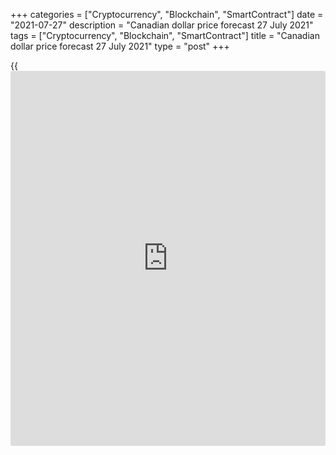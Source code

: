 +++
categories = ["Cryptocurrency", "Blockchain", "SmartContract"]
date = "2021-07-27"
description = "Canadian dollar price forecast 27 July 2021"
tags = ["Cryptocurrency", "Blockchain", "SmartContract"]
title = "Canadian dollar price forecast 27 July 2021"
type = "post"
+++

{{<iframe id="large-banner" src="https://www.bounty.group/#slide=9.0" width="100%" height="600" scrolling="no" style="border: 0px solid rgb(216, 221, 230); border-radius: 3px;">}}

2021-07-27

2021-07-27

Canadian dollar relies on reflation. Forecast as of 27.07.2021Dmitri
Demidenko

The Canadian dollar, which was at its peak in the first half of 2021,
lost ground in the middle of summer. Will the dollar return to its
former popularity? The answer to this question depends on the pandemic
and the [policy](https://www.fintechee.com/policy/) of the central banks. Let us discuss the Forex outlook
and make up a [USDCAD][1] trading plan

## Weekly Canadian dollar fundamental forecast

If the crowd's opinion was always correct, the Sun would still revolve
around the Earth. When due to the spread of the Delta and the intentions
of central banks to withdraw monetary stimulus, the market majority
begins to doubt the reflation trade, it is time to think about its
return. What assets were successful in the past? In the first half of
2020, the leader among the G10 currencies was the Canadian dollar. In
the middle of summer, the loonie lost ground, but [the idea to sell][2]
[USDCAD][1] in the level of 1.275 won out. Are the Bears waiting for the
continuation of a successful streak?

The loonie has much more advantages than disadvantages. In the Bloomberg
[ranking](https://www.playgroundfx.com/blog/crypto-exchange-ranking/), which takes into account the proportion of the vaccinated
population, the vaccination rate and the number of COVID cases, Canada
ranks first. Already 55.4% of its adult population has two shots,
compared to 49% in the US and 46% in the EU.

### Covid Resilience Ranking

 _Source: Bloomberg._

The geographical proximity to the United States, with its fiscal
incentives, keeps Canada's exports, GDP and labor market looking great
and provides the BoC with an opportunity to normalize monetary [policy](https://www.fintechee.com/policy/).
At its July meeting, BoC employees cut weekly asset purchases from CA$3
billion to CA$2 billion and said that the overnight rate is likely to
remain unchanged until the second half of 2022. The derivatives market
expects 4 acts of monetary restriction over the next two years, which
will make borrowing costs in Canada the highest among the G10.

A successful fight against the pandemic, a strong economy and
normalization of monetary [policy](https://www.fintechee.com/policy/) are good reasons for the CAD purchases,
however, in the second decade of July, the Canadian currency collapsed.
All because of excessively stretched speculative longs, or rather,
exiting of [investor](https://www.fintechee.com/tutorial-for-forex-trading/investor-mode/)s against the backdrop of a collapse in oil prices
due to the Delta and fears for the fate of the world economy. The oil
recovery pushed the commodity index up and highlighted the divergence
between the black stuff and [USDCAD][1] price. The Canadian dollar looks
undervalued.

### Dynamics of USDCAD and Commodity Market Index

 _Source: Bloomberg._

Sharp changes in [Brent][3] and [WTI][4] prices contributed to the
normalization of the Canadian dollar. The market got rid of ballast, and
in case of a return of optimism about the global economy's prospects
and/or the Fed's dovish stance (that is, trading on reflation), the
[USDCAD][1] price has a good chance of continuing the decline. In this
situation, [CADJPY][5] purchases will look attractive. Most likely carry
traders will provide the support for the CADJPY bulls.

### Dynamics of the Canadian dollar and Japanese yen speculative
positions

 _Source: Bloomberg._

### Weekly [USDCAD][1] trading plan

[The recommendation][6] to sell [USDCAD][1] from the upper border of the
trading range 1.23-1.275 turned out to be very successful. The further
fate of the pair will depend on the FOMC meeting. The return of the
Fed's wait-and-see approach is fraught with the continuation of the
decline to 1.248 and 1.24. On the contrary, hints of a QE tapering will
allow selling the US dollar against the CAD on the rise.



## Price chart of USDCAD in real time mode

The content of this article reflects the author’s opinion and does not
necessarily reflect the official position of LiteForex. The material
published on this page is provided for informational purposes only and
should not be considered as the provision of investment advice for the
purposes of Directive 2004/39/EC.

Rate this article:

{{value}}

( {{count}} {{title}} )

   1. my.liteforex.com/trading/chart?symbol=USDCAD&returnUrl=true
   2. www.liteforex.com/blog/analysts-opinions/greenback-narrows-the-gap-forecast-as-of-14072021/
   3. my.liteforex.com/trading/chart?symbol=UKBRENT&returnUrl=true
   4. my.liteforex.com/trading/chart?symbol=USCRUDE&returnUrl=true
   5. my.liteforex.com/trading/chart?symbol=CADJPY&returnUrl=true
   6. www.liteforex.com/blog/analysts-opinions/greenback-narrows-the-gap-forecast-as-of-14072021/